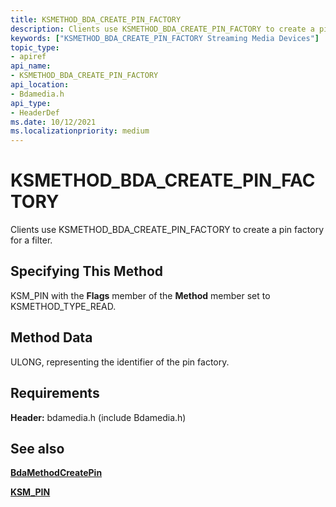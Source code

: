 ```yaml
---
title: KSMETHOD_BDA_CREATE_PIN_FACTORY
description: Clients use KSMETHOD_BDA_CREATE_PIN_FACTORY to create a pin factory for a filter.
keywords: ["KSMETHOD_BDA_CREATE_PIN_FACTORY Streaming Media Devices"]
topic_type:
- apiref
api_name:
- KSMETHOD_BDA_CREATE_PIN_FACTORY
api_location:
- Bdamedia.h
api_type:
- HeaderDef
ms.date: 10/12/2021
ms.localizationpriority: medium
---
```


# KSMETHOD_BDA_CREATE_PIN_FACTORY

Clients use KSMETHOD_BDA_CREATE_PIN_FACTORY to create a pin factory for a filter.

## Specifying This Method

KSM_PIN with the **Flags** member of the **Method** member set to KSMETHOD_TYPE_READ.

## Method Data

ULONG, representing the identifier of the pin factory.

## Requirements

**Header:** bdamedia.h (include Bdamedia.h)

## See also

[**BdaMethodCreatePin**](/windows-hardware/drivers/ddi/bdasup/nf-bdasup-bdamethodcreatepin)

[**KSM_PIN**](/windows-hardware/drivers/ddi/bdasup/ns-bdasup-_ksm_pin)
